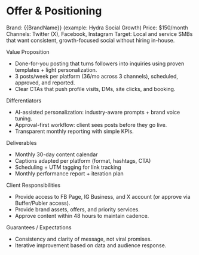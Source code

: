 # Offer & Positioning

Brand: {{BrandName}} (example: Hydra Social Growth)
Price: $150/month
Channels: Twitter (X), Facebook, Instagram
Target: Local and service SMBs that want consistent, growth-focused social without hiring in-house.

Value Proposition
- Done-for-you posting that turns followers into inquiries using proven templates + light personalization.
- 3 posts/week per platform (36/mo across 3 channels), scheduled, approved, and reported.
- Clear CTAs that push profile visits, DMs, site clicks, and booking.

Differentiators
- AI-assisted personalization: industry-aware prompts + brand voice tuning.
- Approval-first workflow: client sees posts before they go live.
- Transparent monthly reporting with simple KPIs.

Deliverables
- Monthly 30-day content calendar
- Captions adapted per platform (format, hashtags, CTA)
- Scheduling + UTM tagging for link tracking
- Monthly performance report + iteration plan

Client Responsibilities
- Provide access to FB Page, IG Business, and X account (or approve via Buffer/Publer access).
- Provide brand assets, offers, and priority services.
- Approve content within 48 hours to maintain cadence.

Guarantees / Expectations
- Consistency and clarity of message, not viral promises.
- Iterative improvement based on data and audience response.
